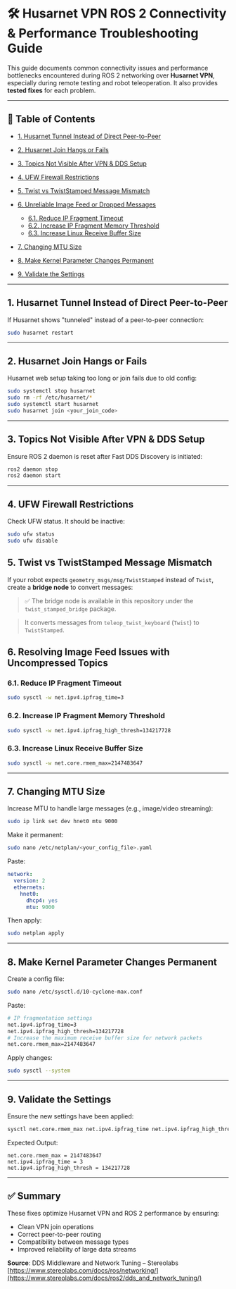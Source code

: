 # 🛠️ Husarnet VPN ROS 2 Connectivity & Performance Troubleshooting Guide

This guide documents common connectivity issues and performance bottlenecks encountered during ROS 2 networking over **Husarnet VPN**, especially during remote testing and robot teleoperation. It also provides **tested fixes** for each problem.

---

## 📡 Table of Contents

* [1. Husarnet Tunnel Instead of Direct Peer-to-Peer](#1-husarnet-tunnel-instead-of-direct-peer-to-peer)
* [2. Husarnet Join Hangs or Fails](#2-husarnet-join-hangs-or-fails)
* [3. Topics Not Visible After VPN & DDS Setup](#3-topics-not-visible-after-vpn--dds-setup)
* [4. UFW Firewall Restrictions](#4-ufw-firewall-restrictions)
* [5. Twist vs TwistStamped Message Mismatch](#5-twist-vs-twiststamped-message-mismatch)
* [6. Unreliable Image Feed or Dropped Messages](#6-unreliable-image-feed-or-dropped-messages)

  * [6.1. Reduce IP Fragment Timeout](#61-reduce-ip-fragment-timeout)
  * [6.2. Increase IP Fragment Memory Threshold](#62-increase-ip-fragment-memory-threshold)
  * [6.3. Increase Linux Receive Buffer Size](#63-increase-linux-receive-buffer-size)
* [7. Changing MTU Size](#7-changing-mtu-size)
* [8. Make Kernel Parameter Changes Permanent](#8-make-kernel-parameter-changes-permanent)
* [9. Validate the Settings](#9-validate-the-settings)

---

## 1. Husarnet Tunnel Instead of Direct Peer-to-Peer

If Husarnet shows "tunneled" instead of a peer-to-peer connection:

```bash
sudo husarnet restart
```

---

## 2. Husarnet Join Hangs or Fails

Husarnet web setup taking too long or join fails due to old config:

```bash
sudo systemctl stop husarnet
sudo rm -rf /etc/husarnet/*
sudo systemctl start husarnet
sudo husarnet join <your_join_code>
```

---

## 3. Topics Not Visible After VPN & DDS Setup

Ensure ROS 2 daemon is reset after Fast DDS Discovery is initiated:

```bash
ros2 daemon stop
ros2 daemon start
```

---

## 4. UFW Firewall Restrictions

Check UFW status. It should be inactive:

```bash
sudo ufw status
sudo ufw disable
```


## 5. Twist vs TwistStamped Message Mismatch

If your robot expects `geometry_msgs/msg/TwistStamped` instead of `Twist`, create a **bridge node** to convert messages:

> ✅ The bridge node is available in this repository under the `twist_stamped_bridge` package.

> It converts messages from `teleop_twist_keyboard` (`Twist`) to `TwistStamped`.


## 6. Resolving Image Feed Issues with Uncompressed Topics

### 6.1. Reduce IP Fragment Timeout

```bash
sudo sysctl -w net.ipv4.ipfrag_time=3
```

### 6.2. Increase IP Fragment Memory Threshold

```bash
sudo sysctl -w net.ipv4.ipfrag_high_thresh=134217728
```

### 6.3. Increase Linux Receive Buffer Size

```bash
sudo sysctl -w net.core.rmem_max=2147483647
```

---

## 7. Changing MTU Size

Increase MTU to handle large messages (e.g., image/video streaming):

```bash
sudo ip link set dev hnet0 mtu 9000
```

Make it permanent:

```bash
sudo nano /etc/netplan/<your_config_file>.yaml
```

Paste:

```yaml
network:
  version: 2
  ethernets:
    hnet0:
      dhcp4: yes
      mtu: 9000
```

Then apply:

```bash
sudo netplan apply
```

---

## 8. Make Kernel Parameter Changes Permanent

Create a config file:

```bash
sudo nano /etc/sysctl.d/10-cyclone-max.conf
```

Paste:

```bash
# IP fragmentation settings
net.ipv4.ipfrag_time=3
net.ipv4.ipfrag_high_thresh=134217728
# Increase the maximum receive buffer size for network packets
net.core.rmem_max=2147483647
```

Apply changes:

```bash
sudo sysctl --system
```

---

## 9. Validate the Settings

Ensure the new settings have been applied:

```bash
sysctl net.core.rmem_max net.ipv4.ipfrag_time net.ipv4.ipfrag_high_thresh
```

Expected Output:

```
net.core.rmem_max = 2147483647
net.ipv4.ipfrag_time = 3
net.ipv4.ipfrag_high_thresh = 134217728
```

---

## ✅ Summary

These fixes optimize Husarnet VPN and ROS 2 performance by ensuring:

* Clean VPN join operations
* Correct peer-to-peer routing
* Compatibility between message types
* Improved reliability of large data streams

**Source**: DDS Middleware and Network Tuning – Stereolabs
[https://www.stereolabs.com/docs/ros/networking/](https://www.stereolabs.com/docs/ros2/dds_and_network_tuning/)

